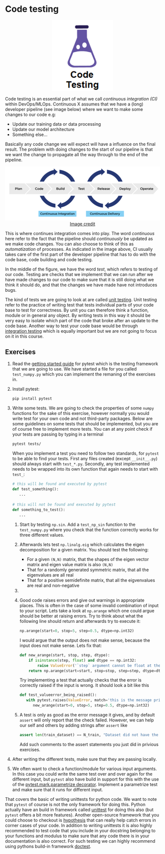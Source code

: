 # Code testing

<p align="center">
  <img src="../figures/code_testing.png" width="200">
</p>

Code testing is an essential part of what we call *continuous integration (CI)* within DevOps/MLOps. Continuous X
assumes that we have a (long) developer pipeline (see image below) where we want to make some changes to our code e.g:

* Update our training data or data processing
* Update our model architecture
* Something else...

Basically any code change we will expect will have a influence on the final result. The problem with
doing changes to the start of our pipeline is that we want the change to propagate all the way through
to the end of the pipeline.

<p align="center">
  <img src="../figures/continuous_x.png" width="1000">
  <br>
  <a href="https://faun.pub/most-popular-ci-cd-pipelines-and-tools-ccfdce429867"> Image credit </a>
</p>

This is where continues integration comes into play. The word *continuous* here refer to the fact that the pipeline
should *continuously* be updated as we make code changes. You can also choose to think of this as *automatization* of
processes. As indicated in the image above, CI usually takes care of the first part of the developer pipeline that has
to do with the code base, code building and code testing.

In the middle of the figure, we have the word *test*, which refers to testing of our code. Testing are checks that we
implement that we can run after we have made changes to our code to make sure that it is still doing what we think it
should do, and that the changes we have made have not introduces bugs.

The kind of tests we are going to look at are called [unit testing](https://en.wikipedia.org/wiki/Unit_testing). Unit
testing refer to the practice of writing test that tests individual parts of your code base to test for correctness. By
unit you can therefore think a function, module or in general any object. By writing tests in this way it should be
very easy to isolate which part of the code that broke after an update to the code base. Another way to test your code
base would be through [integration testing](https://en.wikipedia.org/wiki/Integration_testing) which is equally
important but we are not going to focus on it in this course.

## Exercises

1. Read the [getting started guide](https://docs.pytest.org/en/6.2.x/getting-started.html) for pytest which is the
   testing framework that we are going to use. We have started a file for you called `test_numpy.py` which you can
   implement the remaning of the exercises in.

2. Install pytest:

   ```bash
   pip install pytest
   ```

4. Write some tests. We are going to check the properties of some `numpy` functions for the sake of this exercise,
   however normally you would write test for your own code and not third-party packages. Below are some guidelines on
   some tests that should be implemented, but you are of course free to implement more tests. You can at any point check
   if your tests are passing by typing in a terminal

   ```bash
   pytest tests/
   ```

   When you implement a test you need to follow two standards, for `pytest` to be able to find your tests. First any
   files created (except `__init__.py`) should always start with `test_*.py`. Secondly, any test implemented needs to be
   wrapped into its own function that again needs to start with `test_`:

   ```python
   # this will be found and executed by pytest
   def test_something():
      ...

   # this will not be found and executed by pytest
   def something_to_test():
      ...
   ```

   1. Start by testing `np.sin`. Add a `test_np_sin` function to the `test_numpy.py` where you check that the function
      correctly works for three different values.

   2. Afterwards lets test `np.linalg.eig` which calculates the eigen decomposition for a given matrix. You should test
      the following:

      * For a given `(N,N)` matrix, that the shapes of the eigen vector matrix and eigen value matrix is also `(N,N)`
      * That for a randomly generated symmetric matrix, that all the eigenvalues are all real
      * That for a positive semidefinite matrix, that all the eigvenvalues are real and non-negative

   3.


   5. Good code raises errors and give out warnings in appropriate places. This is often in the case of some invalid
      combination of input to your script. Lets take a look at `np.arange` which one could argue should be better at
      raising errors. Try to think about what the following line should return and afterwards try to execute it:

      ```python
      np.arange(start=0, stop=5, step=0.5, dtype=np.int32)
      ```

      I would argue that the output does not make sense, because the input does not make sense. Lets fix that:

      ```python
      def new_arange(start, stop, step, dtype):
          if isinstance(step, float) and dtype == np.int32:
              raise ValueError('`step` argument cannot be float at the same time as argument `dtype` being int')
          return np.arange(start=start, stop=stop, step=step, dtype=dtype)
      ```

      Try implementing a test that actually checks that the error is correctly raised if the input is wrong. It should
      look a bit like this

      ```python
      def test_valueerror_being_raised():
         with pytest.raises(ValueError, match='this is the message printed')
            new_arange(start=0, stop=5, step=0.5, dtype=np.int32)
      ```

   6. A test is only as good as the error message it gives, and by default `assert` will only report that the check
      failed. However, we can help our self and others by adding strings after `assert` like

      ```python
      assert len(train_dataset) == N_train, "Dataset did not have the correct number of samples"
      ```

      Add such comments to the assert statements you just did in privious exercises.

5. After writing the different tests, make sure that they are passing locally.

6. We often want to check a function/module for various input arguments. In this case you could
   write the same test over and over again for the different input, but `pytest` also have build
   in support for this with the use of the
   [pytest.mark.parametrize decorator](https://docs.pytest.org/en/6.2.x/parametrize.html).
   Implement a parametrize test and make sure that it runs for different input.

That covers the basic of writing unittests for python code. We want to note that `pytest` of course is not the only
framework for doing this. Python actually have an build in framework called
[unittest](https://docs.python.org/3/library/unittest.html) for doing this also (but `pytest` offers a bit more
features). Another open-source framework that you could choose to checkout is
[hypothesis](https://github.com/HypothesisWorks/hypothesis) that can really help catch errors in corner cases of your
code. In addition to writing unittests it is also highly recommended to test code that you include in your
docstring belonging to your functions and modulus to make sure that any code there is in your documentation is also
correct. For such testing we can highly recommend using pythons build-in framework
[doctest](https://docs.python.org/3/library/doctest.html).
